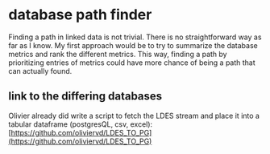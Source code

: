 # database path finder

Finding a path in linked data is not trivial. There is no straightforward way as far as I know.
My first approach would be to try to summarize the database metrics and rank the different metrics.
This way, finding a path by prioritizing entries of metrics could have more chance of being a path that can actually found.


## link to the differing databases

Olivier already did write a script to fetch the LDES stream and place it into a tabular dataframe (postgresQL, csv, excel):
[https://github.com/oliviervd/LDES_TO_PG](https://github.com/oliviervd/LDES_TO_PG)

